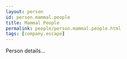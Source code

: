 ```yaml
---
layout: person
id: person.mammal.people
title: Mammal People
permalink: people/person.mammal.people.html
tags: [company.escape]
---
```


Person details...